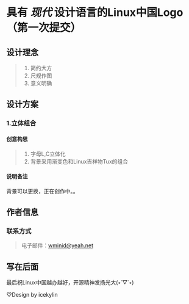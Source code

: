 # 具有 *现代* 设计语言的Linux中国Logo（第一次提交）

## 设计理念
> 1. 简约大方
> 2. 尺规作图
> 3. 意义明确

## 设计方案
### 1.立体组合
#### 创意构思
> 1. 字母L,C立体化
> 2. 背景采用渐变色和Linux吉祥物Tux的组合
#### 说明备注
背景可以更换，正在创作中。。

## 作者信息
### 联系方式
> 电子邮件：wminid@yeah.net

## 写在后面
最后祝Linux中国越办越好，开源精神发扬光大(◦˙▽˙◦)

♡Design by icekylin
